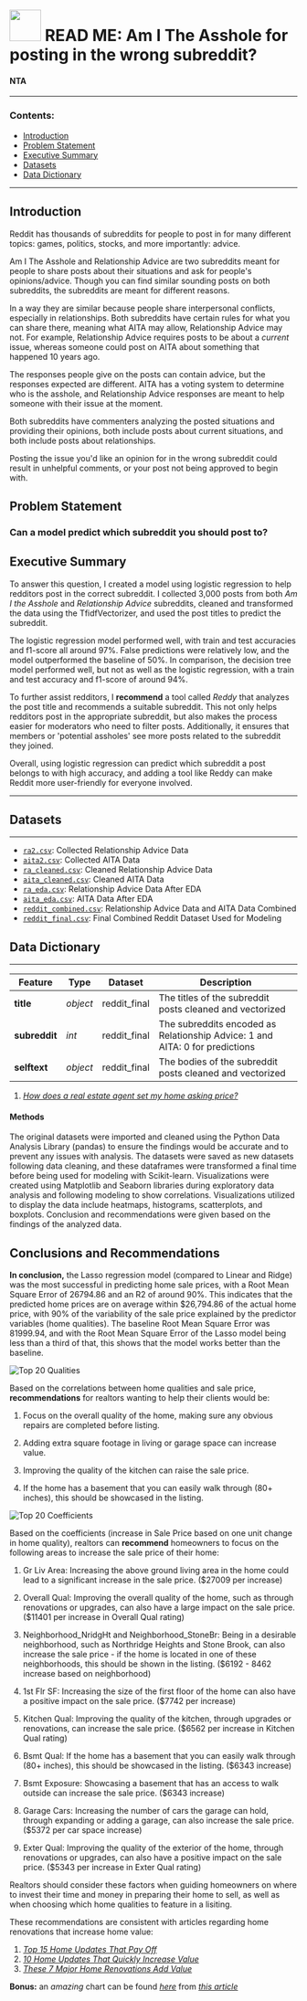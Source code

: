 # <img src="https://www.nicepng.com/png/detail/206-2065604_facial-expression-black-and-white-nose-head-reddit.png" width="55" height="55"> READ ME: Am I The Asshole for posting in the wrong subreddit?
#### NTA
---
### Contents:
- [Introduction](#Introduction)
- [Problem Statement](#Problem-Statement)
- [Executive Summary](#Executive-Summary)
- [Datasets](#Datasets)
- [Data Dictionary](#Data-Dictionary)
---
## Introduction
Reddit has thousands of subreddits for people to post in for many different topics: games, politics, stocks, and more importantly: advice.

Am I The Asshole and Relationship Advice are two subreddits meant for people to share posts about their situations and ask for people's opinions/advice. Though you can find similar sounding posts on both subreddits, the subreddits are meant for different reasons.

In a way they are similar because people share interpersonal conflicts, especially in relationships. 
Both subreddits have certain rules for what you can share there, meaning what AITA may allow, Relationship Advice may not. For example, Relationship Advice requires posts to be about a *current* issue, whereas someone could post on AITA about something that happened 10 years ago. 

The responses people give on the posts can contain advice, but the responses expected are different. AITA has a voting system to determine who is the asshole, and Relationship Advice responses are meant to help someone with their issue at the moment. 

Both subreddits have commenters analyzing the posted situations and providing their opinions, both include posts about current situations, and both include posts about relationships.

Posting the issue you'd like an opinion for in the wrong subreddit could result in unhelpful comments, or your post not being approved to begin with. 

## Problem Statement 
### Can a model predict which subreddit you should post to?  

## Executive Summary 
To answer this question, I created a model using logistic regression to help redditors post in the correct subreddit. I collected 3,000 posts from both *Am I the Asshole* and *Relationship Advice* subreddits, cleaned and transformed the data using the TfidfVectorizer, and used the post titles to predict the subreddit. 
 
The logistic regression model performed well, with train and test accuracies and f1-score all around 97%. False predictions were relatively low, and the model outperformed the baseline of 50%. In comparison, the decision tree model performed well, but not as well as the logistic regression, with a train and test accuracy and f1-score of around 94%.

To further assist redditors, I **recommend** a tool called *Reddy* that analyzes the post title and recommends a suitable subreddit. This not only helps redditors post in the appropriate subreddit, but also makes the process easier for moderators who need to filter posts. Additionally, it ensures that members or 'potential assholes' see more posts related to the subreddit they joined.

Overall, using logistic regression can predict which subreddit a post belongs to with high accuracy, and adding a tool like Reddy can make Reddit more user-friendly for everyone involved.

---

## Datasets
---
* [`ra2.csv`](./datasets/ra2.csv): Collected Relationship Advice Data  
* [`aita2.csv`](./datasets/aita2.csv): Collected AITA Data  
* [`ra_cleaned.csv`](./datasets/ra_cleaned.csv): Cleaned Relationship Advice Data
* [`aita_cleaned.csv`](./datasets/aita_cleaned.csv): Cleaned AITA Data
* [`ra_eda.csv`](./datasets/ra_eda.csv): Relationship Advice Data After EDA
* [`aita_eda.csv`](./datasets/aita_eda.csv): AITA Data After EDA  
* [`reddit_combined.csv`](./datasets/reddit_combined.csv): Relationship Advice Data and AITA Data Combined
* [`reddit_final.csv`](./datasets/reddit_final.csv): Final Combined Reddit Dataset Used for Modeling   

## Data Dictionary
---
|Feature|Type|Dataset|Description|
|---|---|---|---| 
|**title**|*object*|reddit_final|The titles of the subreddit posts cleaned and vectorized |
|**subreddit**|*int*|reddit_final|The subreddits encoded as Relationship Advice: 1 and AITA: 0 for predictions |
|**selftext**|*object*|reddit_final|The bodies of the subreddit posts cleaned and vectorized |




1. [*How does a real estate agent set my home asking price?*](https://themortgagereports.com/42630/how-does-a-real-estate-agent-set-my-home-asking-price) 

#### Methods
The original datasets were imported and cleaned using the Python Data Analysis Library (pandas) to ensure the findings would be accurate and to prevent any issues with analysis. The datasets were saved as new datasets following data cleaning, and these dataframes were transformed a final time before being used for modeling with Scikit-learn. Visualizations were created using Matplotlib and Seaborn libraries during exploratory data analysis and following modeling to show correlations. Visualizations utilized to display the data include heatmaps, histograms, scatterplots, and boxplots. Conclusion and recommendations were given based on the findings of the analyzed data.

## Conclusions and Recommendations

**In conclusion,** the Lasso regression model (compared to Linear and Ridge) was the most successful in predicting home sale prices, with a Root Mean Square Error of 26794.86 and an R2 of around 90%. This indicates that the predicted home prices are on average within $26,794.86 of the actual home price, with 90% of the variability of the sale price explained by the predictor variables (home qualities). The baseline Root Mean Square Error was 81999.94, and with the Root Mean Square Error of the Lasso model being less than a third of that, this shows that the model works better than the baseline. 

![Top 20 Qualities](./images/amescorr20.png)

Based on the correlations between home qualities and sale price, **recommendations** for realtors wanting to help their clients would be:

1. Focus on the overall quality of the home, making sure any obvious repairs are completed before listing.

2. Adding extra square footage in living or garage space can increase value.

3. Improving the quality of the kitchen can raise the sale price.

4. If the home has a basement that you can easily walk through (80+ inches), this should be showcased in the listing. 

![Top 20 Coefficients](./images/amescoef.png) 

Based on the coefficients (increase in Sale Price based on one unit change in home quality), realtors can **recommend** homeowners to focus on the following areas to increase the sale price of their home:

1. Gr Liv Area: Increasing the above ground living area in the home could lead to a significant increase in the sale price. ($27009 per increase)

2. Overall Qual: Improving the overall quality of the home, such as through renovations or upgrades, can also have a large impact on the sale price. ($11401 per increase in Overall Qual rating)

3. Neighborhood_NridgHt and Neighborhood_StoneBr: Being in a desirable neighborhood, such as Northridge Heights and Stone Brook, can also increase the sale price - if the home is located in one of these neighborhoods, this should be shown in the listing. ($6192 - 8462 increase based on neighborhood)

4. 1st Flr SF: Increasing the size of the first floor of the home can also have a positive impact on the sale price. ($7742 per increase)

5. Kitchen Qual: Improving the quality of the kitchen, through upgrades or renovations, can increase the sale price. ($6562 per increase in Kitchen Qual rating)

6. Bsmt Qual: If the home has a basement that you can easily walk through (80+ inches), this should be showcased in the listing. ($6343 increase)

7. Bsmt Exposure: Showcasing a basement that has an access to walk outside can increase the sale price. ($6343 increase) 

8. Garage Cars: Increasing the number of cars the garage can hold, through expanding or adding a garage, can also increase the sale price. ($5372 per car space increase) 

9. Exter Qual: Improving the quality of the exterior of the home, through renovations or upgrades, can also have a positive impact on the sale price. ($5343 per increase in Exter Qual rating) 

Realtors should consider these factors when guiding homeowners on where to invest their time and money in preparing their home to sell, as well as when choosing which home qualities to feature in a lisiting. 


These recommendations are consistent with articles regarding home renovations that increase home value:

1. [*Top 15 Home Updates That Pay Off*](https://www.hgtv.com/lifestyle/real-estate/top-home-updates-that-pay-off-pictures) 
2. [*10 Home Updates That Quickly Increase Value*](https://www.ahs.com/home-matters/real-estate/home-updates-increase-value/) 
3. [*These 7 Major Home Renovations Add Value*](https://www.bhg.com/home-improvement/advice/expert-advice/4-home-renovations-that-add-major-value-281474979622820/)  

**Bonus:** an *amazing* chart can be found [*here*](https://cdn.fixr.com/content/01-ROI-9a7b.jpg) from [*this article*](https://www.fixr.com/resources/cost-vs-value) 